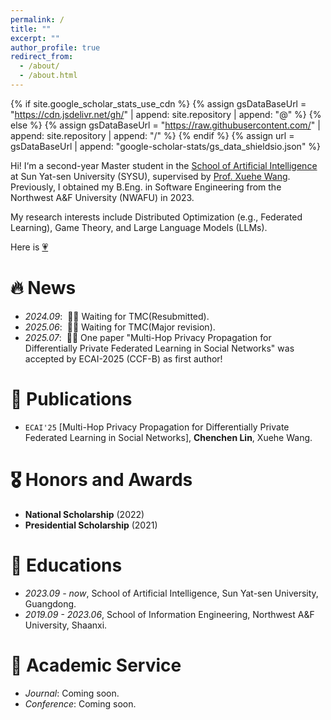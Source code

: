 ```yaml
---
permalink: /
title: ""
excerpt: ""
author_profile: true
redirect_from: 
  - /about/
  - /about.html
---
```


{% if site.google_scholar_stats_use_cdn %}
{% assign gsDataBaseUrl = "https://cdn.jsdelivr.net/gh/" | append: site.repository | append: "@" %}
{% else %}
{% assign gsDataBaseUrl = "https://raw.githubusercontent.com/" | append: site.repository | append: "/" %}
{% endif %}
{% assign url = gsDataBaseUrl | append: "google-scholar-stats/gs_data_shieldsio.json" %}

<span class='anchor' id='about-me'></span>

Hi! I‘m a second-year Master student in the [School of Artificial Intelligence](https://sai.sysu.edu.cn/) at Sun Yat-sen University (SYSU), supervised by [Prof. Xuehe Wang](https://sai.sysu.edu.cn/teacher/234). Previously, I obtained my B.Eng. in Software Engineering 
from the Northwest A&F University (NWAFU) in 2023. 

My research interests include Distributed Optimization (e.g., Federated Learning), Game Theory, and Large Language Models (LLMs).

Here is [💗](https://yuanwow.github.io/)

# 🔥 News
- *2024.09*: &nbsp;🎉🎉 Waiting for TMC(Resubmitted).
- *2025.06*: &nbsp;🎉🎉 Waiting for TMC(Major revision).
- *2025.07*: &nbsp;🎉🎉 One paper "Multi-Hop Privacy Propagation for Differentially Private Federated Learning in Social Networks" was accepted by ECAI-2025 (CCF-B) as first author! 
# 📝 Publications 
- <code class="badge">ECAI'25</code> [Multi-Hop Privacy Propagation for Differentially Private Federated Learning in Social Networks], **Chenchen Lin**, Xuehe Wang.


# 🎖 Honors and Awards
- **National Scholarship** (2022) 
- **Presidential Scholarship** (2021)

# 📖 Educations
- *2023.09 - now*, School of Artificial Intelligence, Sun Yat-sen University, Guangdong. 
- *2019.09 - 2023.06*, School of Information Engineering, Northwest A&F University, Shaanxi. 

# 💁 Academic Service
- *Journal*: Coming soon.
- *Conference*: Coming soon.

